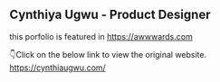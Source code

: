 ## Cynthiya Ugwu - Product Designer

this porfolio is featured in https://awwwards.com

👇Click on the below link to view the original website.
https://cynthiaugwu.com/

